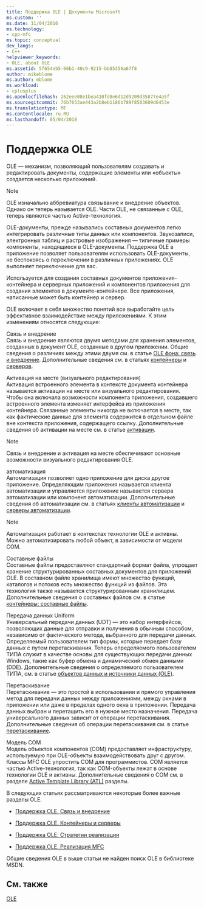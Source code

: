 ```yaml
---
title: Поддержка OLE | Документы Microsoft
ms.custom: ''
ms.date: 11/04/2016
ms.technology:
- cpp-mfc
ms.topic: conceptual
dev_langs:
- C++
helpviewer_keywords:
- OLE, about OLE
ms.assetid: 5f654eb5-66b1-40c9-9215-bb85356a67f8
author: mikeblome
ms.author: mblome
ms.workload:
- cplusplus
ms.openlocfilehash: 262eee08e1bea410fd8e6d12d9209d35877e4a5f
ms.sourcegitcommit: 76b7653ae443a2b8eb1186b789f8503609d6453e
ms.translationtype: MT
ms.contentlocale: ru-RU
ms.lasthandoff: 05/04/2018
---
```

# <a name="ole-background"></a>Поддержка OLE
OLE — механизм, позволяющий пользователям создавать и редактировать документы, содержащие элементы или «объекты» создается несколько приложений.  
  
> [!NOTE]
>  OLE изначально аббревиатура связывание и внедрение объектов. Однако он теперь называется OLE. Части OLE, не связанные с OLE, теперь являются частью Active-технология.  
  
 OLE-документы, прежде назывались составных документов легко интегрировать различные типы данных или компонентов. Звукозаписи, электронных таблиц и растровые изображения — типичные примеры компоненты, находящиеся в OLE-документы. Поддержка OLE в приложение позволяет пользователям использовать OLE-документы, не беспокоясь о переключении в различных приложениях. OLE выполняет переключение для вас.  
  
 Используется для создания составных документов приложения-контейнера и серверных приложений и компонентов приложения для создания элементов в документе-контейнере. Все приложения, написанные может быть контейнер и сервер.  
  
 OLE включает в себя множество понятий все выработайте цель эффективное взаимодействие между приложениями. К этим изменениям относятся следующие:  
  
 Связь и внедрение  
 Связь и внедрение являются двумя методами для хранения элементов, созданных в документ OLE, созданные в другом приложении. Общие сведения о различиях между этими двумя см. в статье [OLE фона: связь и внедрение](../mfc/ole-background-linking-and-embedding.md). Дополнительные сведения см. в статьях [контейнеры](../mfc/containers.md) и [серверов](../mfc/servers.md).  
  
 Активация на месте (визуального редактирования)  
 Активация встроенного элемента в контексте документа контейнера называется активации на месте или визуального редактирования. Чтобы она включала возможности компонента приложения, создавшего встроенного элемента изменяет интерфейса из приложения контейнера. Связанные элементы никогда не включается в месте, так как фактические данные для элемента содержится в отдельном файле вне контекста приложения, содержащего ссылку. Дополнительные сведения об активации на месте см. в статье [активации](../mfc/activation-cpp.md).  
  
> [!NOTE]
>  Связь и внедрение и активация на месте обеспечивают основные возможности визуального редактирования OLE.  
  
 автоматизация  
 Автоматизация позволяет одно приложение для диска другое приложение. Определяющим приложения называется клиента автоматизации и управляется приложение называется сервера автоматизации или компонент автоматизации. Дополнительные сведения об автоматизации см. в статьях [клиенты автоматизации](../mfc/automation-clients.md) и [серверы автоматизации](../mfc/automation-servers.md).  
  
> [!NOTE]
>  Автоматизация работает в контекстах технологии OLE и активны. Можно автоматизировать любой объект, в зависимости от модели COM.  
  
 Составные файлы  
 Составные файлы предоставляют стандартный формат файла, упрощает хранение структурированных составных документов для приложений OLE. В составном файле хранилища имеют множество функций, каталогов и потоков есть множество функций из файлов. Эта технология также называется структурированным хранилищем. Дополнительные сведения о составных файлов см. в статье [контейнеры: составные файлы](../mfc/containers-compound-files.md).  
  
 Передача данных Uniform  
 Универсальный передачи данных (UDT) — это набор интерфейсов, позволяющих данные для отправки и получения в обычным способом, независимо от фактического метода, выбранного для передачи данных. Определяемый пользователем тип формы, которые передает базу данных с путем перетаскивания. Теперь определяемого пользователем ТИПА служит в качестве основы для существующих передачи данных Windows, такие как буфер обмена и динамический обмен данными (DDE). Дополнительные сведения о определяемого пользователем ТИПА, см. в статье [объектов данных и источники данных (OLE)](../mfc/data-objects-and-data-sources-ole.md).  
  
 Перетаскивание  
 Перетаскивание — это простой в использовании и прямого управления метод для передачи данных между приложениями, между окнами в приложении или даже в пределах одного окна в приложении. Передача данных выбран и перетащить его в нужное место назначения. Передача универсального данных зависит от операции перетаскивания. Дополнительные сведения об операции перетаскивания см. в статье [перетаскивание](../mfc/drag-and-drop-ole.md).  
  
 Модель COM  
 Модель объектов компонентов (COM) предоставляет инфраструктуру, используемую при OLE-объекты взаимодействовать друг с другом. Классы MFC OLE упростить COM для программистов. COM является частью Active-технология, так как COM-объекты лежат в основе технологии OLE и активны. Дополнительные сведения о COM см. в разделе [Active Template Library (ATL)](../atl/active-template-library-atl-concepts.md) разделы.  
  
 В следующих статьях рассматриваются некоторые более важные разделы OLE.  
  
-   [Поддержка OLE. Связь и внедрение](../mfc/ole-background-linking-and-embedding.md)  
  
-   [Поддержка OLE. Контейнеры и серверы](../mfc/ole-background-containers-and-servers.md)  
  
-   [Поддержка OLE. Стратегии реализации](../mfc/ole-background-implementation-strategies.md)  
  
-   [Поддержка OLE. Реализация MFC](../mfc/ole-background-mfc-implementation.md)  
  
 Общие сведения OLE в выше статьи не найден поиск OLE в библиотеке MSDN.  
  
## <a name="see-also"></a>См. также  
 [OLE](../mfc/ole-in-mfc.md)

